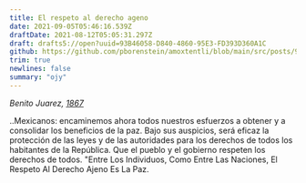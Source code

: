 ```yaml
---
title: El respeto al derecho ageno
date: 2021-09-05T05:46:16.539Z
draftDate: 2021-08-12T05:05:31.297Z
draft: drafts5://open?uuid=93B46058-D840-4860-95E3-FD393D360A1C
github: https://github.com/pborenstein/amoxtentli/blob/main/src/posts/93b46058-d840-4860-95e3-fd393d360a1c.md
trim: true
newlines: false
summary: "ojy"
---
```



_Benito Juarez, [1867]_

..Mexicanos: encaminemos ahora todos nuestros esfuerzos a obtener y a consolidar los beneficios de la paz. Bajo sus auspicios, será eficaz la protección de las leyes y de las autoridades para los derechos de todos los habitantes de la República. Que el pueblo y el gobierno respeten los derechos de todos. "Entre Los Individuos, Como Entre Las Naciones, El Respeto Al Derecho Ajeno Es La Paz.

[1867]: https://es.wikipedia.org/wiki/El_respeto_al_derecho_ajeno_es_la_paz
